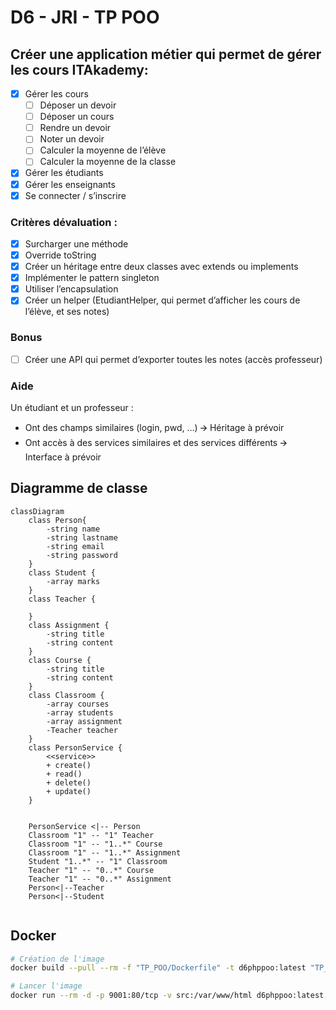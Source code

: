 # D6 - JRI - TP POO
## Créer une application métier qui permet de gérer les cours ITAkademy:

- [x] Gérer les cours
    - [ ] Déposer un devoir
    - [ ] Déposer un cours
    - [ ] Rendre un devoir
    - [ ] Noter un devoir
    - [ ] Calculer la moyenne de l’élève
    - [ ] Calculer la moyenne de la classe
- [x] Gérer les étudiants
- [x] Gérer les enseignants
- [x] Se connecter / s’inscrire

### Critères dévaluation :
- [x] Surcharger une méthode
- [x] Override toString
- [x] Créer un héritage entre deux classes avec extends ou implements
- [x] Implémenter le pattern singleton
- [x] Utiliser l’encapsulation
- [x] Créer un helper (EtudiantHelper, qui permet d’afficher les cours de l’élève, et ses notes)

### Bonus

- [ ] Créer une API qui permet d’exporter toutes les notes (accès professeur)

### Aide
Un étudiant et un professeur :
- Ont des champs similaires (login, pwd, …) 🡪 Héritage à prévoir
- Ont accès à des services similaires et des services différents 🡪 Interface à prévoir

## Diagramme de classe

```mermaid
classDiagram
    class Person{
        -string name
        -string lastname
        -string email
        -string password
    }
    class Student {
        -array marks
    }
    class Teacher {

    }
    class Assignment {
        -string title
        -string content
    }
    class Course {
        -string title
        -string content
    }
    class Classroom {
        -array courses
        -array students
        -array assignment
        -Teacher teacher
    }
    class PersonService {
        <<service>>
        + create()
        + read()
        + delete()
        + update()
    }
   
    
    PersonService <|-- Person 
    Classroom "1" -- "1" Teacher
    Classroom "1" -- "1..*" Course
    Classroom "1" -- "1..*" Assignment
    Student "1..*" -- "1" Classroom
    Teacher "1" -- "0..*" Course
    Teacher "1" -- "0..*" Assignment
    Person<|--Teacher
    Person<|--Student
    
```

## Docker

```bash
# Création de l'image
docker build --pull --rm -f "TP_POO/Dockerfile" -t d6phppoo:latest "TP_POO"
```

```bash
# Lancer l'image
docker run --rm -d -p 9001:80/tcp -v src:/var/www/html d6phppoo:latest
```